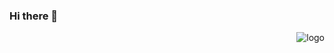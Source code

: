### Hi there 👋
<p> 
<img src="https://github-readme-stats.vercel.app/api?username=wangwei1129&show_icons=true" alt="logo" align="right" style="margin-booton:20px;"/>
</p>
<!--
**WangWei1129/wangwei1129** is a ✨ _special_ ✨ repository because its `README.md` (this file) appears on your GitHub profile.

Here are some ideas to get you started:

- 🔭 I’m currently working on ...
- 🌱 I’m currently learning ...
- 👯 I’m looking to collaborate on ...
- 🤔 I’m looking for help with ...
- 💬 Ask me about ...
- 📫 How to reach me: ...
- 😄 Pronouns: ...
- ⚡ Fun fact: ...
-->

